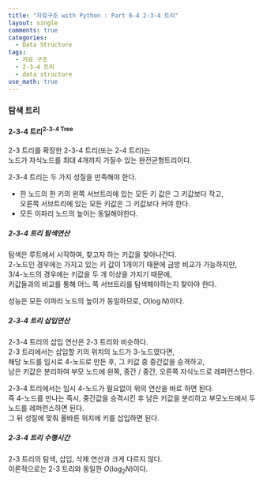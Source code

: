 ```yaml
---
title: "자료구조 with Python : Part 6-4 2-3-4 트리"
layout: single
comments: true
categories:
  - Data Structure
tags:
  - 자료 구조
  - 2-3-4 트리
  - data structure
use_math: true
---
```


### 탐색 트리


#### 2-3-4 트리<sup>2-3-4 Tree</sup>

2-3 트리를 확장한 2-3-4 트리(또는 2-4 트리)는  
노드가 자식노드를 최대 4개까지 가질수 있는 완전균형트리이다. 

2-3-4 트리는 두 가지 성질을 만족해야 한다.  
* 한 노드의 한 키의 왼쪽 서브트리에 있는 모든 키 값은 그 키값보다 작고,  
  오른쪽 서브트리에 있는 모든 키값은 그 키값보다 커야 한다.  
* 모든 이파리 노드의 높이는 동일해야한다.


##### 2-3-4 트리 탐색연산
탐색은 루트에서 시작하여, 찾고자 하는 키값을 찾아나간다.   
2-노드인 경우에는 가지고 있는 키 값이 1개이기 때문에 금방 비교가 가능하지만,   
3/4-노드의 경우에는 키값을 두 개 이상을 가지기 때문에,  
키값들과의 비교를 통해 어느 쪽 서브트리를 탐색해야하는지 찾아야 한다.

성능은 모든 이파리 노드의 높이가 동일하므로, $O(\log N)$이다.

##### 2-3-4 트리 삽입연산
2-3-4 트리의 삽입 연산은 2-3 트리와 비슷하다.  
2-3 트리에서는 삽입할 키의 위치의 노드가 3-노드였다면,  
해당 노드를 임시로 4-노드로 만든 후, 그 키값 중 중간값을 승격하고,  
남은 키값은 분리하여 부모 노드에 왼쪽, 중간 / 중간, 오른쪽 자식노드로 레퍼런스한다.

2-3-4 트리에서는 임시 4-노드가 필요없이 위의 연산을 바로 하면 된다.  
즉 4-노드를 만나는 즉시, 중간값을 승격시킨 후 남은 키값을 분리하고 부모노드에서 두 노드를 레퍼런스하면 된다.   
그 뒤 성질에 맞춰 올바른 위치에 키를 삽입하면 된다.

##### 2-3-4 트리 수행시간
2-3 트리의 탐색, 삽입, 삭제 연산과 크게 다르지 않다.  
이론적으로는 2-3 트리와 동일한 $O(\log_2 N)$이다.
